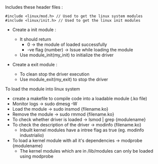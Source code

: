 Includes these header files : 
```
#include <linux/mod.h> // Used to get the linux system modules
#include <linux/init.h> // Used to get the linux init modules
```

- Create a init module :
	- It should return
		- 0 -> the module of loaded successfully
		- -ve flag (number) -> Issue while loading the module
	- Use module_init(my_init) to initialize the driver

- Create a exit module : 
	- To clean stop the driver execution
	- Use module_exit(my_exit) to stop the driver

To load the module into linux system
- create a makefile to compile code into a loadable module (.ko file)
- Monitor logs -> sudo dmesg -W
- Load the module -> sudo insmod {filename.ko}
- Remove the module -> sudo rmmod {filename.ko}
- To check whether driver is loaded -> lsmod | grep {modulename}
- To check the description of the driver -> modinfo {filename.ko}
	- Inbuilt kernel modules have a intree flag as true (eg. modinfo industrialio)
- To load a kernel module with all it's dependencies -> modprobe {modulename}
	- The kernel modules which are in /lib/modules can only be loaded using modprobe
